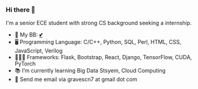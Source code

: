 ### Hi there 👋

<!--
**graveszhang/graveszhang** is a ✨ _special_ ✨ repository because its `README.md` (this file) appears on your GitHub profile.

Here are some ideas to get you started:

- 🔭 I’m currently working on ...
- 🌱 I’m currently learning ...
- 👯 I’m looking to collaborate on ...
- 🤔 I’m looking for help with ...
- 💬 Ask me about ...
- 📫 How to reach me: ...
- 😄 Pronouns: ...
- ⚡ Fun fact: ...
<img align="right" alt="graves's github stats" width="50%" src="https://github-readme-stats.vercel.app/api?username=graveszhang&theme=dark&show_icons=true">
-->

I'm a senior ECE student with strong CS background seeking a internship.
- 🥺   My BB: [💕](https://github.com/siyinm)
- 🖥   Programming Language: C/C++, Python, SQL, Perl, HTML, CSS, JavaScript, Verilog
- 👨🏻‍💻 Frameworks: Flask, Bootstrap, React, Django, TensorFlow, CUDA, PyTorch
- 📚   I’m currently learning Big Data Stsyem, Cloud Computing
- 💬   Send me email via gravescn7 at gmail dot com


